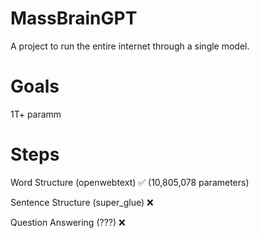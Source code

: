 # MassBrainGPT
A project to run the entire internet through a single model.

# Goals
1T+ paramm

# Steps
Word Structure (openwebtext) :white_check_mark: (10,805,078 parameters)

Sentence Structure (super_glue) ❌ 

Question Answering (???) ❌ 

